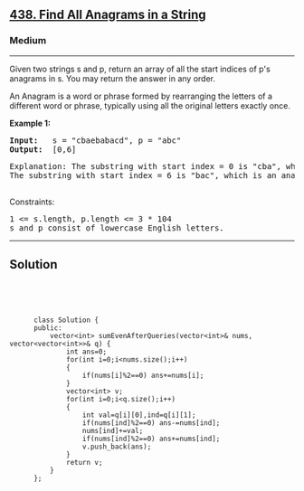 
<h2><a href="https://leetcode.com/problems/find-all-anagrams-in-a-string/description/">438. Find All Anagrams in a String</a></h2>
<h3>Medium</h3>
<hr>
<div><p>
 Given two strings s and p, return an array of all the start indices of p's anagrams in s. You may return the answer in any order.

An Anagram is a word or phrase formed by rearranging the letters of a different word or phrase, typically using all the original letters exactly once.
</p>


<p><strong>Example 1:</strong></p>
<pre><strong>Input:</strong>   s = "cbaebabacd", p = "abc"
<strong>Output:</strong>  [0,6]
</pre>
<pre>
Explanation: The substring with start index = 0 is "cba", which is an anagram of "abc".
The substring with start index = 6 is "bac", which is an anagram of "abc".
  </pre>
  

Constraints:
<pre>
1 <= s.length, p.length <= 3 * 104
s and p consist of lowercase English letters.
</pre>
<hr>
 <h2><strong><b>Solution</b></strong></h2>
 <br>
 <pre>
 
          class Solution {
          public:
              vector<int> sumEvenAfterQueries(vector<int>& nums, vector<vector<int>>& q) {
                  int ans=0;
                  for(int i=0;i<nums.size();i++)
                  {
                      if(nums[i]%2==0) ans+=nums[i];
                  }
                  vector<int> v;
                  for(int i=0;i<q.size();i++)
                  {
                      int val=q[i][0],ind=q[i][1];
                      if(nums[ind]%2==0) ans-=nums[ind];
                      nums[ind]+=val;
                      if(nums[ind]%2==0) ans+=nums[ind];
                      v.push_back(ans);
                  }
                  return v;
              }
          };
          
 </pre>

